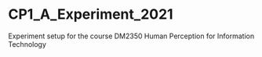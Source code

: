 # CP1_A_Experiment_2021
 Experiment setup for the course DM2350 Human Perception for Information Technology
